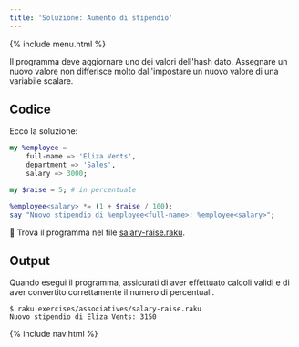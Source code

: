 ```yaml
---
title: 'Soluzione: Aumento di stipendio'
---
```


{% include menu.html %}

Il programma deve aggiornare uno dei valori dell'hash dato. Assegnare un nuovo valore non differisce molto dall'impostare un nuovo valore di una variabile scalare.

## Codice

Ecco la soluzione:

```raku
my %employee =
    full-name => 'Eliza Vents',
    department => 'Sales',
    salary => 3000;

my $raise = 5; # in percentuale

%employee<salary> *= (1 + $raise / 100);
say "Nuovo stipendio di %employee<full-name>: %employee<salary>";
```

🦋 Trova il programma nel file [salary-raise.raku](https://github.com/ash/raku-course/blob/master/exercises/associatives/salary-raise.raku).

## Output

Quando esegui il programma, assicurati di aver effettuato calcoli validi e di aver convertito correttamente il numero di percentuali.

```console
$ raku exercises/associatives/salary-raise.raku
Nuovo stipendio di Eliza Vents: 3150
```

{% include nav.html %}